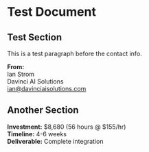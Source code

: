 # Test Document

## Test Section

This is a test paragraph before the contact info.

**From:**  
Ian Strom  
Davinci AI Solutions  
ian@davinciaisolutions.com

## Another Section

**Investment:** $8,680 (56 hours @ $155/hr)  
**Timeline:** 4-6 weeks  
**Deliverable:** Complete integration